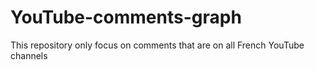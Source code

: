 # YouTube-comments-graph
This repository only focus on comments that are on all French YouTube channels
